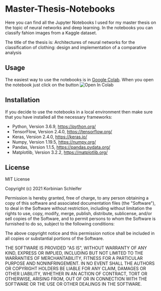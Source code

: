 # Master-Thesis-Notebooks

Here you can find all the Jupyter Notebooks I used for my master thesis on the topic of neural networks and deep learning.
In the notebooks you can classify fahion images from a Kaggle dataset.

The title of the thesis is: Architectures of neural networks for the classification of clothing: design and implementation of a comparative analysis


## Usage

The easiest way to use the notebooks is in [Google Colab](https://colab.research.google.com).
When you open the notebook just click on the button ![Open In Colab](https://colab.research.google.com/assets/colab-badge.svg "Colab Logo")


## Installation

If you decide to use the notebooks in a local environment then make sure that you have installed all the necessary frameworks:
- Python, Version 3.6.9, https://python.org/
-	TensorFlow, Version 2.4.0, https://tensorflow.org/
-	Keras, Version 2.4.0, https://keras.io/
-	Numpy, Version 1.19.5, https://numpy.org/
-	Pandas, Version 1.1.5, https://pandas.pydata.org/
-	Matplotlib, Version 3.2.2, https://matplotlib.org/


## License

MIT License

Copyright (c) 2021 Korbinian Schleifer

Permission is hereby granted, free of charge, to any person obtaining a copy
of this software and associated documentation files (the "Software"), to deal
in the Software without restriction, including without limitation the rights
to use, copy, modify, merge, publish, distribute, sublicense, and/or sell
copies of the Software, and to permit persons to whom the Software is
furnished to do so, subject to the following conditions:

The above copyright notice and this permission notice shall be included in all
copies or substantial portions of the Software.

THE SOFTWARE IS PROVIDED "AS IS", WITHOUT WARRANTY OF ANY KIND, EXPRESS OR
IMPLIED, INCLUDING BUT NOT LIMITED TO THE WARRANTIES OF MERCHANTABILITY,
FITNESS FOR A PARTICULAR PURPOSE AND NONINFRINGEMENT. IN NO EVENT SHALL THE
AUTHORS OR COPYRIGHT HOLDERS BE LIABLE FOR ANY CLAIM, DAMAGES OR OTHER
LIABILITY, WHETHER IN AN ACTION OF CONTRACT, TORT OR OTHERWISE, ARISING FROM,
OUT OF OR IN CONNECTION WITH THE SOFTWARE OR THE USE OR OTHER DEALINGS IN THE
SOFTWARE.
